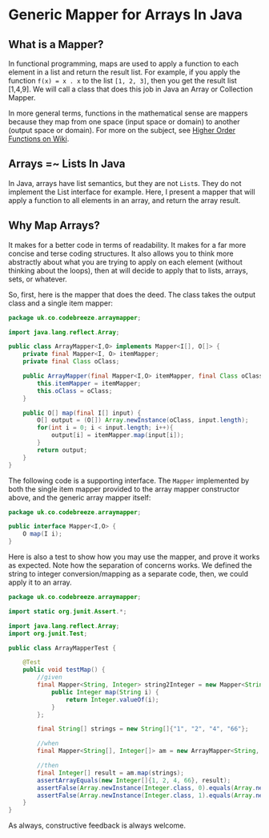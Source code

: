 # Generic Mapper for Arrays In Java

## What is a Mapper?

In functional programming, maps are used to apply a function to each element in a list and return the result list. For example, if you apply the function `f(x) = x . x` to the list `[1, 2, 3]`, then you get the result list [1,4,9]. We will call a class that does this job in Java an Array or Collection Mapper.

In more general terms, functions in the mathematical sense are mappers because they map from one space (input space or domain) to another (output space or domain). For more on the subject, see [Higher Order Functions on Wiki](http://en.wikipedia.org/wiki/Map_%28higher-order_function%29).

## Arrays =~ Lists In Java

In Java, arrays have list semantics, but they are not `List`s. They do not implement the List interface for example. Here, I present a mapper that will apply a function to all elements in an array, and return the array result.

## Why Map Arrays?

It makes for a better code in terms of readability. It makes for a far more concise and terse coding structures. It also allows you to think more abstractly about what you are trying to apply on each element (without thinking about the loops), then at will decide to apply that to lists, arrays, sets, or whatever.

So, first, here is the mapper that does the deed. The class takes the output class and a single item mapper:

```java
package uk.co.codebreeze.arraymapper;

import java.lang.reflect.Array;

public class ArrayMapper<I,O> implements Mapper<I[], O[]> {
    private final Mapper<I, O> itemMapper;
    private final Class oClass;

    public ArrayMapper(final Mapper<I,O> itemMapper, final Class oClass){
        this.itemMapper = itemMapper;
        this.oClass = oClass;
    }

    public O[] map(final I[] input) {
        O[] output = (O[]) Array.newInstance(oClass, input.length);
        for(int i = 0; i < input.length; i++){
            output[i] = itemMapper.map(input[i]);
        }
        return output;
    }
}
```

The following code is a supporting interface. The `Mapper` implemented by both the single item mapper provided to the array mapper constructor above, and the generic array mapper itself:

```java
package uk.co.codebreeze.arraymapper;

public interface Mapper<I,O> {
    O map(I i);
}
```

Here is also a test to show how you may use the mapper, and prove it works as expected. Note how the separation of concerns works. We defined the string to integer conversion/mapping as a separate code, then, we could apply it to an array.

```java
package uk.co.codebreeze.arraymapper;

import static org.junit.Assert.*;

import java.lang.reflect.Array;
import org.junit.Test;

public class ArrayMapperTest {

    @Test
    public void testMap() {
        //given
        final Mapper<String, Integer> string2Integer = new Mapper<String, Integer>() {
            public Integer map(String i) {
                return Integer.valueOf(i);
            }
        };

        final String[] strings = new String[]{"1", "2", "4", "66"};

        //when
        final Mapper<String[], Integer[]> am = new ArrayMapper<String, Integer>(string2Integer, Integer.class);

        //then
        final Integer[] result = am.map(strings);
        assertArrayEquals(new Integer[]{1, 2, 4, 66}, result);
        assertFalse(Array.newInstance(Integer.class, 0).equals(Array.newInstance(Integer.class, 0)));
        assertFalse(Array.newInstance(Integer.class, 1).equals(Array.newInstance(Integer.class, 1)));
    }
}
```

As always, constructive feedback is always welcome.
